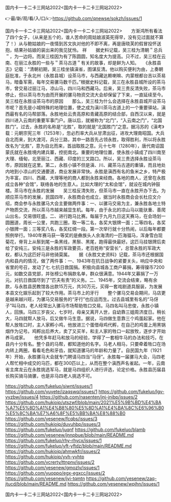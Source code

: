 国内卡一卡二卡三网站2022<国内卡一卡二卡三网站2022>

👉最/新/观/看/入/口/👉https://github.com/qnewse/sokzh/issues/1

国内卡一卡二卡三网站2022<国内卡一卡二卡三网站2022>　　方渐鸿所有看法了四个女子，（从来是五个的，谁人苦命的周姑娘淑英死得早，没有见过面就不算了！）从与鲍姑娘的一夜情到苏文执对他的不即不离，再是唐晓芙的假冒投怀送抱，结果孙姑娘的装出来的我见犹怜。
祥　　据史料记载，吴三桂为清朝＂总兵＂，为一边将。而吴三桂因为有了陈圆圆，知名度大为提高。只不过，吴三桂在云南、在丽江永胜的一些与＂茶马古道＂有关的故事，却是鲜为人知。　　《永胜县志》记载：“清朝初期，吴三桂坐镇滇省，图谋反清。他以购买便利为由，上奏朝庭批准，于永北州（永胜县城）设茶马市，与西藏达赖喇嘛、内蒙根都台吉以茶易马，暗备军需，每年交易骡马数千匹。”根据史料记载，吴三在永胜县城所设的茶马市，曾交易过丽江马，凉山马，四川马和西藏马。后来，吴三贵反清失败，茶马市停止，但以茶马市为由而开展的骡马物资交流大会却保留了下来，一直延续至今。吴三桂在永胜设茶马市的原因　　那么，吴三桂为什么会选择在永胜县城开设茶马市呢？首先是小城特殊的地理位置，使之成为滇川茶马古道上的一个重要驿站，滇西最有名的马帮部落。永胜地处云贵高原和青藏高原的结合部，自西汉以来，就是四川进入云南的重要军事门户。唐以后，就被称为“北门”，“入云南之门”，“北国胜门”。过去，永胜的名称是“北胜”，取的就是“北国胜门”之意。据冯苏的《滇考》载：元朝宗宪三年（1253年），忽必烈率大兵从甘肃出征，进攻大理南昭国。大兵自北而来，到大渡河，兵分三路，其中一路首先占领永胜，取得胜利，所以将永胜改名为“北胜”，意为自北而来，首战取胜之意。元十七年（1280年），唐代南诏国蒙氏就在永胜境内建兵寨，控扼南北。重要的地理位置，使永胜小镇成了四川南至大理、缅甸，北至丽江、西藏、印度的三叉路口。所以，吴三贵选择永胜设茶马市，原因就在这里。第二，永胜小镇不但是滇、川、藏茶马古道的重镇，而且地处内地到小凉山的交通要道，商业发展非常快。永胜是滇西有名的鱼米之乡，特产极为丰富，四川、西藏、大理等地的商人都到永胜来经商。各地的商人，还曾在永胜成立各种“会馆”，联络各地的生意人。比如大理的“太和会馆”，就设在城内钟鼓楼。茶马市在永胜的发展　　吴三桂反清失败，但茶马市一直在永胜开办下去。为顺应茶马市的发展，民国四年，永胜商会也成立，据当时永胜商会会长杜应文介绍，商会参与永胜骡马大会主要做两件事：一、以骡马交易为主，兼永胜各地土特产物质交流，所以茶马市越来越显生机。每年，由于永北的凉山马以能驮重、善爬山出名，交易很旺盛。二、进行跑马比赛。每届于九月九日这天赛马，在会场划一圆圈道，周长一公里，共跑三圈，取一等二名，各奖大银牌一面；二等四名，各奖小银牌一面；三等奖八名，各奖红绸一段。第一次举行就十分热闹，以后每年都要照例举行。1940年赛马获一等奖的是彝族头人余海清的一匹海骝马，浑身雪白现菊花，脊背上从鬃到尾一条黑线，黑鬃、黑尾，跑得最快最好。这匹马挂银牌后卖给了安纯三。安纯三是永胜的军政要员，老百姓称“安营长”，总管永胜的军政大权，都认为这匹好马非他骑莫属。　　据《永胜文史资料》记载，茶马市还根据国内和县内的情况，做了两件事：一、1943年在抗日战争的紧要关头，响应中央和省里的号召，发动了七.七抗日救国捐。积极向县城各工商户募捐，筹得镍币7200元，如数交县党部，并张榜公布捐款名单，群众很满意。1944年又募捐了一万元。对抗日救国尽到了“匹夫有责”的义务。二、1945年，交流会结束，略有余款，与永胜县民教馆各出款15万元，共30万元，买得一套戏剧道具服装，为发展本县文化娱乐起到了较大作用。茶马市上的牙行　　整个骡马交易会期间，马店更是越来越兴旺，为骡马交易服务的“牙行”也应运而生。过去县城里有名的“马伢子”叫马四，老人经常出入骡马市场帮助牲口交易。马四名叫马忠俊，永胜小镇人，回族。马四三岁丧父，七岁时，母亲又离开人世，自幼靠三姐周济度日。稍长大，马四就帮人放马，后又做牛马生意。据说，马四做生意靠三个鸡蛋起家。他在帮人放牲口时，主人家孵小鸡，他放进三个蛋借母鸡代孵，在自己的鸡蛋上用黑锅烟作为记号。鸡孵出后养大，卖了又买羊，和主人家的牲口一起放牧，逐步才开始养马成家。　　他凭多年赶马和放马的经验，学得了一套相牛马的办法和技巧，在县内十分有名。整个县的马帮，都知道他的名字。马老人相马，只要牵着牲口在场内转上两圈，看看毛色和牙齿，就知道骡马的年龄和力量了。自民国九年（1921年）开始，永胜骡马大会就专门聘请马四当“马伢”。永胜每一届骡马大会，马四老人帮忙相中成交的马匹，都在300匹以上，从而在整个滇西声名雀起。一年，云南省主席龙云在永胜挑选军马，就是马四组织人进行评选，论定价格。永胜县历届县长购买骑马骑骡，也是非马四老人挑选不可。


https://github.com/fukeluo/siwnt/issues/1
https://github.com/yuyete/izaqswq/issues/1
https://github.com/fukeluo/lgv-vyzbw/issues/4
https://github.com/nasenten/jnj-jnjbp/issues/2
https://github.com/hukioip/utszwf/blob/main/2021%E5%9B%BD%E4%BA%A7%E5%8D%A1%E4%B8%80%E5%8D%A1%E4%BA%8C%E6%96%B0%E5%8C%BA%E7%A6%8F%E5%BB%BA%E8%88%B0
https://github.com/yesenew/fcqbs/issues/3
https://github.com/hukioip/duvuhbp/issues/3
https://github.com/fukeluo/juqnf
https://github.com/fukeluo/blamb
https://github.com/yesenew/jnnpbue/blob/main/README.md
https://github.com/fukeluo/rhy-rhycx/issues/1
https://github.com/fukeluo/yft-yftdz/blob/main/README.md
https://github.com/hukioip/ahmwkfr/issues/2
https://github.com/hukioip/yvh-yvhtp
https://github.com/vcrerty/ttnpnv/issues/2
https://github.com/yesenew/gmozlv/issues/1
https://github.com/yuoppo/egx-egxcc/issues/2
https://github.com/yesenew/jyi-tqmtn
https://github.com/yesenew/zaq-jtucd/blob/main/README.md
https://github.com/yesenew/wpjhn/issues/1

国内卡一卡二卡三网站2022&lt;国内卡一卡二卡三网站2022>
